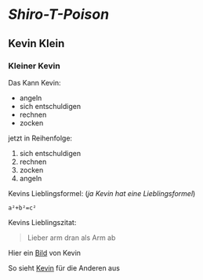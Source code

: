 # _Shiro-T-Poison_
## Kevin Klein
### Kleiner Kevin
Das Kann Kevin:
* angeln
* sich entschuldigen
* rechnen
* zocken

jetzt in Reihenfolge:
1. sich entschuldigen
2. rechnen
3. zocken
4. angeln

Kevins Lieblingsformel: (_ja Kevin hat eine Lieblingsformel_)

`a²+b²=c²`

Kevins Lieblingszitat:
> Lieber arm dran als Arm ab

Hier ein [Bild](https://www.google.com/url?sa=i&url=https%3A%2F%2Fwww.spreadshirt.ie%2Fshop%2Fdesign%2Fsimple%2Bstick%2Bfigure%2Bsticker-D644fd0aa279bd05e56a9adb8%3Fsellable%3DrA8p7VX1wACxbZb0ZbNN-1459-215&psig=AOvVaw2ylis5Q-Obq5g1cp0FcMwb&ust=1753028758784000&source=images&cd=vfe&opi=89978449&ved=0CBUQjRxqFwoTCKiYhZuryY4DFQAAAAAdAAAAABAE) von Kevin

So sieht [Kevin][1] für die Anderen aus

[1]: https://www.google.com/url?sa=i&url=https%3A%2F%2Fwww.redbubble.com%2Fde%2Fi%2Fposter%2FUltra-Giga-Chad-von-Okita-Fuyu%2F137335505.LVTDI&psig=AOvVaw3Xe1rQVXMC16eNdVIXIe37&ust=1753028865702000&source=images&cd=vfe&opi=89978449&ved=0CBUQjRxqFwoTCPjktMqryY4DFQAAAAAdAAAAABAE
